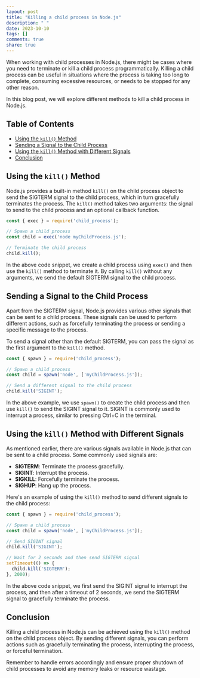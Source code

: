 ```yaml
---
layout: post
title: "Killing a child process in Node.js"
description: " "
date: 2023-10-10
tags: []
comments: true
share: true
---
```


When working with child processes in Node.js, there might be cases where you need to terminate or kill a child process programmatically. Killing a child process can be useful in situations where the process is taking too long to complete, consuming excessive resources, or needs to be stopped for any other reason.

In this blog post, we will explore different methods to kill a child process in Node.js.

## Table of Contents
- [Using the `kill()` Method](#using-the-kill-method)
- [Sending a Signal to the Child Process](#sending-a-signal-to-the-child-process)
- [Using the `kill()` Method with Different Signals](#using-the-kill-method-with-different-signals)
- [Conclusion](#conclusion)

## Using the `kill()` Method

Node.js provides a built-in method `kill()` on the child process object to send the SIGTERM signal to the child process, which in turn gracefully terminates the process. The `kill()` method takes two arguments: the signal to send to the child process and an optional callback function.

```javascript
const { exec } = require('child_process');

// Spawn a child process
const child = exec('node myChildProcess.js');

// Terminate the child process
child.kill();
```

In the above code snippet, we create a child process using `exec()` and then use the `kill()` method to terminate it. By calling `kill()` without any arguments, we send the default SIGTERM signal to the child process.

## Sending a Signal to the Child Process

Apart from the SIGTERM signal, Node.js provides various other signals that can be sent to a child process. These signals can be used to perform different actions, such as forcefully terminating the process or sending a specific message to the process.

To send a signal other than the default SIGTERM, you can pass the signal as the first argument to the `kill()` method.

```javascript
const { spawn } = require('child_process');

// Spawn a child process
const child = spawn('node', ['myChildProcess.js']);

// Send a different signal to the child process
child.kill('SIGINT');
```

In the above example, we use `spawn()` to create the child process and then use `kill()` to send the SIGINT signal to it. SIGINT is commonly used to interrupt a process, similar to pressing Ctrl+C in the terminal.

## Using the `kill()` Method with Different Signals

As mentioned earlier, there are various signals available in Node.js that can be sent to a child process. Some commonly used signals are:

- **SIGTERM**: Terminate the process gracefully.
- **SIGINT**: Interrupt the process.
- **SIGKILL**: Forcefully terminate the process.
- **SIGHUP**: Hang up the process.

Here's an example of using the `kill()` method to send different signals to the child process:

```javascript
const { spawn } = require('child_process');

// Spawn a child process
const child = spawn('node', ['myChildProcess.js']);

// Send SIGINT signal
child.kill('SIGINT');

// Wait for 2 seconds and then send SIGTERM signal
setTimeout(() => {
  child.kill('SIGTERM');
}, 2000);
```

In the above code snippet, we first send the SIGINT signal to interrupt the process, and then after a timeout of 2 seconds, we send the SIGTERM signal to gracefully terminate the process.

## Conclusion

Killing a child process in Node.js can be achieved using the `kill()` method on the child process object. By sending different signals, you can perform actions such as gracefully terminating the process, interrupting the process, or forceful termination.

Remember to handle errors accordingly and ensure proper shutdown of child processes to avoid any memory leaks or resource wastage.